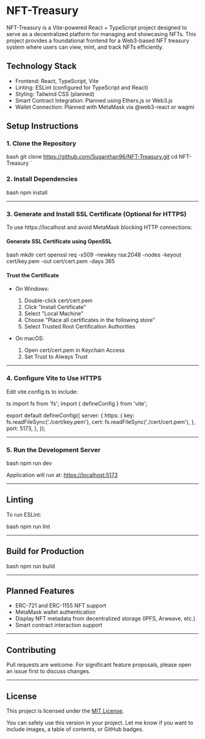 # NFT-Treasury

NFT-Treasury is a Vite-powered React + TypeScript project designed to serve as a decentralized platform for managing and showcasing NFTs. This project provides a foundational frontend for a Web3-based NFT treasury system where users can view, mint, and track NFTs efficiently.

## Technology Stack

* Frontend: React, TypeScript, Vite
* Linting: ESLint (configured for TypeScript and React)
* Styling: Tailwind CSS (planned)
* Smart Contract Integration: Planned using Ethers.js or Web3.js
* Wallet Connection: Planned with MetaMask via @web3-react or wagmi


## Setup Instructions

### 1. Clone the Repository

bash
git clone https://github.com/Suganthan96/NFT-Treasury.git
cd NFT-Treasury
`

### 2. Install Dependencies

bash
npm install


---

### 3. Generate and Install SSL Certificate (Optional for HTTPS)

To use https://localhost and avoid MetaMask blocking HTTP connections:

#### Generate SSL Certificate using OpenSSL

bash
mkdir cert
openssl req -x509 -newkey rsa:2048 -nodes -keyout cert/key.pem -out cert/cert.pem -days 365


#### Trust the Certificate

* On Windows:

  1. Double-click cert/cert.pem
  2. Click "Install Certificate"
  3. Select "Local Machine"
  4. Choose "Place all certificates in the following store"
  5. Select Trusted Root Certification Authorities

* On macOS:

  1. Open cert/cert.pem in Keychain Access
  2. Set Trust to Always Trust

---

### 4. Configure Vite to Use HTTPS

Edit vite.config.ts to include:

ts
import fs from 'fs';
import { defineConfig } from 'vite';

export default defineConfig({
  server: {
    https: {
      key: fs.readFileSync('./cert/key.pem'),
      cert: fs.readFileSync('./cert/cert.pem'),
    },
    port: 5173,
  },
});


---

### 5. Run the Development Server

bash
npm run dev


Application will run at:
[https://localhost:5173](https://localhost:5173)

---

## Linting

To run ESLint:

bash
npm run lint


---

## Build for Production

bash
npm run build


---

## Planned Features

* ERC-721 and ERC-1155 NFT support
* MetaMask wallet authentication
* Display NFT metadata from decentralized storage (IPFS, Arweave, etc.)
* Smart contract interaction support

---

## Contributing

Pull requests are welcome.
For significant feature proposals, please open an issue first to discuss changes.

---

## License

This project is licensed under the [MIT License](LICENSE).



You can safely use this version in your project. Let me know if you want to include images, a table of contents, or GitHub badges.
